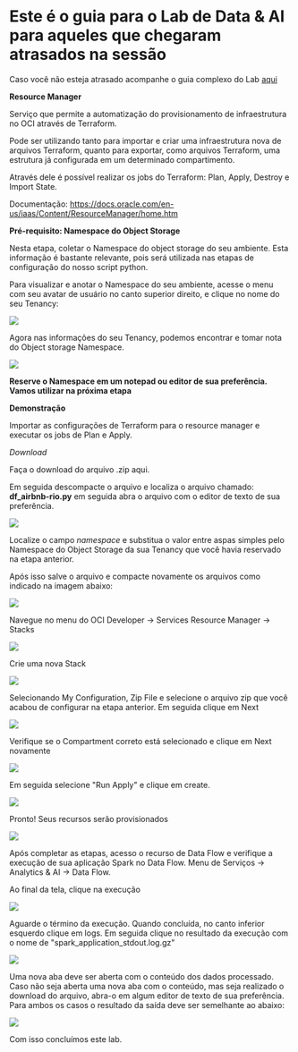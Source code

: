 # **Este é o guia para o Lab de Data & AI para aqueles que chegaram atrasados na sessão**
Caso você não esteja atrasado acompanhe o guia complexo do Lab [aqui](https://github.com/CeInnovationTeam/OCI-Fast-Track-Linuxtips/tree/main/Data%26AI#readme)

**Resource Manager**

Serviço que permite a automatização do provisionamento de infraestrutura no OCI através de Terraform.

Pode ser utilizando tanto para importar e criar uma infraestrutura nova de arquivos Terraform, quanto para exportar, como arquivos Terraform, uma estrutura já configurada em um determinado compartimento.

Através dele é possível realizar os jobs do Terraform: Plan, Apply, Destroy e Import State.

Documentação: https://docs.oracle.com/en-us/iaas/Content/ResourceManager/home.htm

**Pré-requisito: Namespace do Object Storage**

Nesta etapa, coletar o Namespace do object storage do seu ambiente. Esta informação é bastante relevante, pois será utilizada nas etapas de configuração do nosso script python.

Para visualizar e anotar o Namespace do seu ambiente, acesse o menu com seu avatar de usuário no canto superior direito, e clique no nome do seu Tenancy:

![](images/image01.PNG)

Agora nas informações do seu Tenancy, podemos encontrar e tomar nota do Object storage Namespace.

![](images/image02.PNG)

**Reserve o Namespace em um notepad ou editor de sua preferência. Vamos utilizar na próxima etapa**

**Demonstração**

Importar as configurações de Terraform para o resource manager e executar os jobs de Plan e Apply.

_Download_

Faça o download do arquivo .zip aqui.

Em seguida descompacte o arquivo e localiza o arquivo chamado: **df\_airbnb-rio.py** em seguida abra o arquivo com o editor de texto de sua preferência.

![](images/image03.PNG)

Localize o campo _namespace_ e substitua o valor entre aspas simples pelo Namespace do Object Storage da sua Tenancy que você havia reservado na etapa anterior.

Após isso salve o arquivo e compacte novamente os arquivos como indicado na imagem abaixo:

![](images/image04.PNG)

Navegue no menu do OCI Developer -> Services  Resource Manager -> Stacks

![](images/image05.PNG)

Crie uma nova Stack

![](images/image06.PNG)

Selecionando My Configuration, Zip File e selecione o arquivo zip que você acabou de configurar na etapa anterior. Em seguida clique em Next

![](images/image07.PNG)

Verifique se o Compartment correto está selecionado e clique em Next novamente

![](images/image08.PNG)

Em seguida selecione "Run Apply" e clique em create.

![](images/image09.PNG)


Pronto! Seus recursos serão provisionados

![](images/image10.PNG)

Após completar as etapas, acesso o recurso de Data Flow e verifique a execução de sua aplicação Spark no Data Flow. Menu de Serviços -> Analytics & AI -> Data Flow.

Ao final da tela, clique na execução

![](images/image11.PNG)

Aguarde o término da execução. Quando concluída, no canto inferior esquerdo clique em logs. Em seguida clique no resultado da execução com o nome de "spark_application_stdout.log.gz"

![](images/image12.PNG)

Uma nova aba deve ser aberta com o conteúdo dos dados processado. Caso não seja aberta uma nova aba com o conteúdo, mas seja realizado o download do arquivo, abra-o em algum editor de texto de sua preferência. Para ambos os casos o resultado da saída deve ser semelhante ao abaixo:

![](images/image13.PNG)

Com isso concluímos este lab.